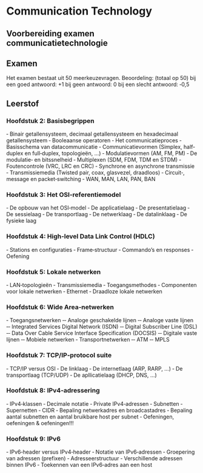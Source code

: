 # Communication Technology

## Voorbereiding examen communicatietechnologie

## Examen

Het examen bestaat uit 50 meerkeuzevragen.
Beoordeling: (totaal op 50)
bij een goed antwoord: +1
bij geen antwoord: 0
bij een slecht antwoord: ‐0,5

## Leerstof

### Hoofdstuk 2: Basisbegrippen

‐ Binair getallensysteem, decimaal getallensysteem en hexadecimaal getallensysteem
‐ Booleaanse operatoren
‐ Het communicatieproces
‐ Basisschema van datacommunicatie
‐ Communicatievormen (Simplex, half‐duplex en full‐duplex, topologieën, …)
‐ Modulatievormen (AM, FM, PM)
‐ De modulatie‐ en bitssnelheid
‐ Multiplexen (SDM, FDM, TDM en STDM)
‐ Foutencontrole (VRC, LRC en CRC)
‐ Synchrone en asynchrone transmissie
‐ Transmissiemedia (Twisted pair, coax, glasvezel, draadloos)
‐ Circuit‐, message en packet‐switching
‐ WAN, MAN, LAN, PAN, BAN

### Hoofdstuk 3: Het OSI‐referentiemodel

‐ De opbouw van het OSI‐model
‐ De applicatielaag
‐ De presentatielaag
‐ De sessielaag
‐ De transportlaag
‐ De netwerklaag
‐ De datalinklaag
‐ De fysieke laag

### Hoofdstuk 4: High‐level Data Link Control (HDLC)

‐ Stations en configuraties
‐ Frame‐structuur
‐ Commando’s en responses
‐ Oefening

### Hoofdstuk 5: Lokale netwerken

‐ LAN‐topologieën
‐ Transmissiemedia
‐ Toegangsmethodes
‐ Componenten voor lokale netwerken
‐ Ethernet
‐ Draadloze lokale netwerken

### Hoofdstuk 6: Wide Area‐netwerken

‐ Toegangsnetwerken
‐‐ Analoge geschakelde lijnen
‐‐ Analoge vaste lijnen
‐‐ Integrated Services Digital Network (ISDN)
‐‐ Digital Subscriber Line (DSL)
‐‐ Data Over Cable Service Interface Specification (DOCSIS)
‐‐ Digitale vaste lijnen
‐‐ Mobiele netwerken
‐ Transportnetwerken
‐‐ ATM
‐‐ MPLS

### Hoofdstuk 7: TCP/IP‐protocol suite

‐ TCP/IP versus OSI
‐ De linklaag
‐ De internetlaag (ARP, RARP, …)
‐ De transportlaag (TCP/UDP)
‐ De apllicatielaag (DHCP, DNS, …)

### Hoofdstuk 8: IPv4‐adressering

‐ IPv4‐klassen
‐ Decimale notatie
‐ Private IPv4‐adressen
‐ Subnetten
‐ Supernetten
‐ CIDR
‐ Bepaling netwerkadres en broadcastadres
‐ Bepaling aantal subnetten en aantal bruikbare host per subnet
‐ Oefeningen, oefeningen & oefeningen!!!

### Hoofdstuk 9: IPv6

‐ IPv6‐header versus IPv4‐header
‐ Notatie van IPv6‐adressen
‐ Groepering van adressen (prefixen)
‐ Adresseerstructuur
‐ Verschillende adressen binnen IPv6
‐ Toekennen van een IPv6‐adres aan een host
